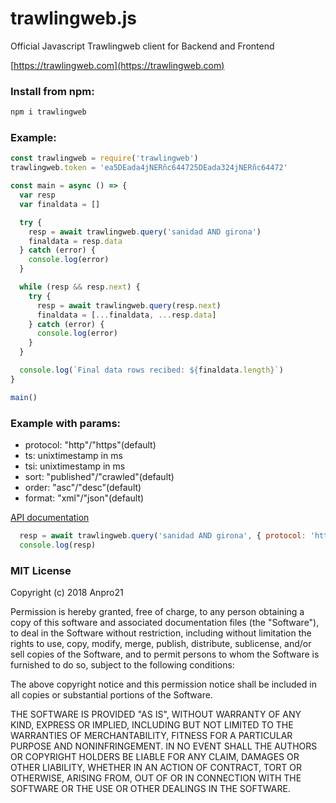 # trawlingweb.js
Official Javascript Trawlingweb client for Backend and Frontend

[https://trawlingweb.com](https://trawlingweb.com)


### Install from npm:

```sh
npm i trawlingweb
```

### Example:

```js
const trawlingweb = require('trawlingweb')
trawlingweb.token = 'ea5DEada4jNERñc644725DEada324jNERñc64472'

const main = async () => {
  var resp
  var finaldata = []

  try {
    resp = await trawlingweb.query('sanidad AND girona')
    finaldata = resp.data
  } catch (error) {
    console.log(error)
  }

  while (resp && resp.next) {
    try {
      resp = await trawlingweb.query(resp.next)
      finaldata = [...finaldata, ...resp.data]
    } catch (error) {
      console.log(error)
    }
  }

  console.log(`Final data rows recibed: ${finaldata.length}`)
}

main()
```


### Example with params:
* protocol: "http"/"https"(default)
* ts: unixtimestamp in ms
* tsi: unixtimestamp in ms
* sort: "published"/"crawled"(default)
* order: "asc"/"desc"(default)
* format: "xml"/"json"(default)

[API documentation](https://trawlingweb.com/dashboard/documentation)


```js
  resp = await trawlingweb.query('sanidad AND girona', { protocol: 'http', ts: 1522234179571, format: 'xml' })
  console.log(resp)
```

### MIT License

Copyright (c) 2018 Anpro21

Permission is hereby granted, free of charge, to any person obtaining a copy
of this software and associated documentation files (the "Software"), to deal
in the Software without restriction, including without limitation the rights
to use, copy, modify, merge, publish, distribute, sublicense, and/or sell
copies of the Software, and to permit persons to whom the Software is
furnished to do so, subject to the following conditions:

The above copyright notice and this permission notice shall be included in all
copies or substantial portions of the Software.

THE SOFTWARE IS PROVIDED "AS IS", WITHOUT WARRANTY OF ANY KIND, EXPRESS OR
IMPLIED, INCLUDING BUT NOT LIMITED TO THE WARRANTIES OF MERCHANTABILITY,
FITNESS FOR A PARTICULAR PURPOSE AND NONINFRINGEMENT. IN NO EVENT SHALL THE
AUTHORS OR COPYRIGHT HOLDERS BE LIABLE FOR ANY CLAIM, DAMAGES OR OTHER
LIABILITY, WHETHER IN AN ACTION OF CONTRACT, TORT OR OTHERWISE, ARISING FROM,
OUT OF OR IN CONNECTION WITH THE SOFTWARE OR THE USE OR OTHER DEALINGS IN THE
SOFTWARE.
